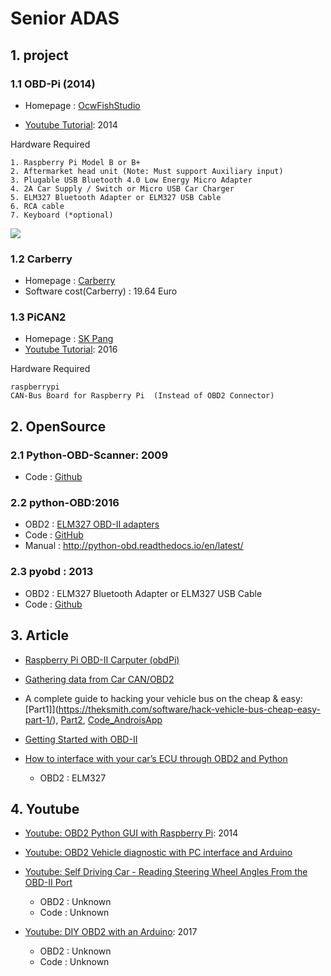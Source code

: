 # Senior ADAS

## 1. project

### 1.1 OBD-Pi (2014)

- Homepage : [OcwFishStudio](http://www.cowfishstudios.com/blog/obd-pi-raspberry-pi-displaying-car-diagnostics-obd-ii-data-on-an-aftermarket-head-unit)

- [Youtube Tutorial](https://youtu.be/UAwiVERLmDo): 2014

Hardware Required
```
1. Raspberry Pi Model B or B+
2. Aftermarket head unit (Note: Must support Auxiliary input)
3. Plugable USB Bluetooth 4.0 Low Energy Micro Adapter
4. 2A Car Supply / Switch or Micro USB Car Charger
5. ELM327 Bluetooth Adapter or ELM327 USB Cable
6. RCA cable
7. Keyboard (*optional)
```

![](http://i.imgur.com/DaRUg4M.png)

### 1.2 Carberry

- Homepage : [Carberry](http://www.carberry.it/)
- Software cost(Carberry) : 19.64 Euro




### 1.3 PiCAN2
- Homepage : [SK Pang](http://www.skpang.co.uk)
- [Youtube Tutorial](https://www.youtube.com/watch?v=zU6OL3Ba6j8): 2016

Hardware Required
```
raspberrypi
CAN-Bus Board for Raspberry Pi  (Instead of OBD2 Connector)
```

## 2. OpenSource

### 2.1 Python-OBD-Scanner: 2009
  - Code : [Github](https://github.com/lukevp/Python-OBD-Scanner/tree/master/pyobd2-0.4)

### 2.2 python-OBD:2016
  - OBD2 : [ELM327 OBD-II adapters](https://www.amazon.com/s/ref=nb_sb_noss?field-keywords=elm327)
  - Code : [GitHub](https://github.com/brendan-w/python-OBD)
  - Manual : http://python-obd.readthedocs.io/en/latest/

### 2.3 pyobd : 2013
  - OBD2 : ELM327 Bluetooth Adapter or ELM327 USB Cable
  - Code : [Github](https://github.com/Pbartek/pyobd-pi)

## 3. Article

- [Raspberry Pi OBD-II Carputer (obdPi)](http://blog.bpwalters.com/raspberry-pi-obd-ii-carputer/)

- [Gathering data from Car CAN/OBD2](https://www.raspberrypi.org/forums/viewtopic.php?t=138034&p=918394)

- A complete guide to hacking your vehicle bus on the cheap & easy:[Part1]](https://theksmith.com/software/hack-vehicle-bus-cheap-easy-part-1/), [Part2](https://theksmith.com/software/hack-vehicle-bus-cheap-easy-part-2/), [Code_AndroisApp](http://github.com/theksmith/Steering-Wheel-Interface)

- [Getting Started with OBD-II](https://learn.sparkfun.com/tutorials/getting-started-with-obd-ii)

- [How to interface with your car’s ECU through OBD2 and Python](http://blog.brianhemeryck.me/how-to-interface-with-your-cars-ecu-through-obd2-and-python/)
  - OBD2 : ELM327

## 4. Youtube
- [Youtube: OBD2 Python GUI with Raspberry Pi](https://youtu.be/m7jPW6nO95A): 2014




- [Youtube: OBD2 Vehicle diagnostic with PC interface and Arduino](https://www.youtube.com/watch?v=wVWPfEkxCTo)

- [Youtube: Self Driving Car - Reading Steering Wheel Angles From the OBD-II Port](https://www.youtube.com/watch?v=nzKzee-Mhnc)
  - OBD2 : Unknown
  - Code : Unknown

- [Youtube: DIY OBD2 with an Arduino](https://www.youtube.com/watch?v=mVleYAK-PFs): 2017
  - OBD2 : Unknown
  - Code : Unknown
